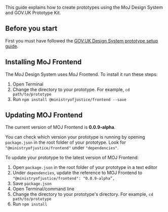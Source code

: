 This guide explains how to create prototypes using the MoJ Design System and GOV.UK Prototype Kit.

## Before you start

First you must have followed the [GOV.UK Design System prototype setup guide](https://design-system.service.gov.uk/get-started/prototyping/).

## Installing MoJ Frontend

The MoJ Design System uses MoJ Frontend. To install it run these steps:

1. Open Terminal
2. Change the directory to your prototype. For example, `cd path/to/prototype`
3. Run `npm install @ministryofjustice/frontend --save`

## Updating MOJ Frontend

The current version of MOJ Frontend is **0.0.9-alpha**.

You can check which version your prototype is running by opening `package.json` in the root folder of your prototype. Look for `"@ministryofjustice/frontend"` under `"dependencies"`.

To update your prototype to the latest version of MOJ Frontend:

1. Open `package.json` in the root folder of your prototype in a text editor
2. Under `dependencies`, update the reference to MOJ Frontend to  `"@ministryofjustice/frontend": "0.0.9-alpha”,`
3. Save `package.json`
4. Open Terminal/command line
5. Change the directory to your prototype's directory. For example, `cd path/to/prototype`
6. Run `npm install`
